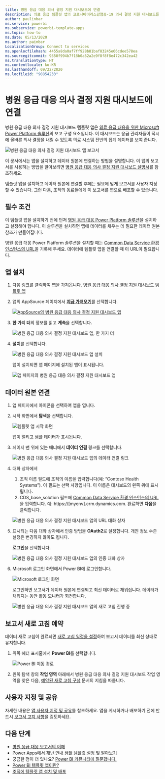 ```yaml
---
title: 병원 응급 대응 의사 결정 지원 대시보드에 연결
description: 의료 응급 템플릿 앱의 코로나바이러스감염증-19 의사 결정 지원 대시보드를 가져와서 설치하고 데이터에 연결하는 방법
author: paulinbar
ms.service: powerbi
ms.subservice: powerbi-template-apps
ms.topic: how-to
ms.date: 05/13/2020
ms.author: painbar
LocalizationGroup: Connect to services
ms.openlocfilehash: 4455a8da0af7ff928b81baf83245e66cdee578ea
ms.sourcegitcommit: 9350f994b7f18b0a52a2e9f8f8f8e472c342ea42
ms.translationtype: HT
ms.contentlocale: ko-KR
ms.lasthandoff: 09/22/2020
ms.locfileid: "90854233"
---
```

# <a name="connect-to-the-hospital-emergency-response-decision-support-dashboard"></a>병원 응급 대응 의사 결정 지원 대시보드에 연결
병원 응급 대응 의사 결정 지원 대시보드 템플릿 앱은 [의료 응급 대응을 위한 Microsoft Power Platform 솔루션](https://powerapps.microsoft.com/blog/emergency-response-solution-a-microsoft-power-platform-solution-for-healthcare-emergency-response/)의 보고 구성 요소입니다. 이 대시보드는 응급 관리자들이 적시에 올바른 의사 결정을 내릴 수 있도록 의료 시스템 전반의 집계 데이터를 보여 줍니다.

![병원 응급 대응 의사 결정 지원 대시보드 앱 보고서](media/service-connect-to-health-emergency-response/service-health-emergency-response-app-report.png)

이 문서에서는 앱을 설치하고 데이터 원본에 연결하는 방법을 설명합니다. 이 앱의 보고서를 사용하는 방법을 알아보려면 [병원 응급 대응 의사 결정 지원 대시보드 설명서](/powerapps/sample-apps/emergency-response/deploy-configure#view-the-power-bi-dashboard)를 참조하세요.

템플릿 앱을 설치하고 데이터 원본에 연결할 후에는 필요에 맞게 보고서를 사용자 지정할 수 있습니다. 그런 다음, 조직의 동료들에게 이 보고서를 앱으로 배포할 수 있습니다.

## <a name="prerequisites"></a>필수 조건

이 템플릿 앱을 설치하기 전에 먼저 [병원 응급 대응 Power Platform 솔루션](/powerapps/sample-apps/emergency-response/deploy-configure)을 설치하고 설정해야 합니다. 이 솔루션을 설치하면 앱에 데이터를 채우는 데 필요한 데이터 원본 참조가 만들어집니다.

병원 응급 대응 Power Platform 솔루션을 설치할 때는 [Common Data Service 환경 인스턴스의 URL](/powerapps/sample-apps/emergency-response/deploy-configure#publish-the-power-bi-dashboard)을 기록해 두세요. 데이터에 템플릿 앱을 연결할 때 이 URL이 필요합니다.

## <a name="install-the-app"></a>앱 설치

1. 다음 링크를 클릭하여 앱을 가져옵니다. [병원 응급 대응 의사 결정 지원 대시보드 템플릿 앱](https://aka.ms/AppSource_Hospital_offer)

1. 앱의 AppSource 페이지에서 [**지금 가져오기**](https://aka.ms/AppSource_Hospital_offer)를 선택합니다.

    [![AppSource의 병원 응급 대응 의사 결정 지원 대시보드 앱](media/service-connect-to-health-emergency-response/service-health-emergency-response-app-appsource-get-it-now.png)](https://aka.ms/AppSource_Hospital_offer)

1. **한 가지 더**의 정보를 읽고 **계속**을 선택합니다.

    ![병원 응급 대응 의사 결정 지원 대시보드 앱, 한 가지 더](media/service-connect-to-health-emergency-response/service-health-emergency-response-1-more-thing.png)

1. **설치**를 선택합니다. 

    ![병원 응급 대응 의사 결정 지원 대시보드 앱 설치](media/service-connect-to-health-emergency-response/service-health-emergency-response-select-install.png)

    앱이 설치되면 앱 페이지에 설치된 앱이 표시됩니다.

   ![앱 페이지의 병원 응급 대응 의사 결정 지원 대시보드 앱](media/service-connect-to-health-emergency-response/service-health-emergency-response-app-apps-page-icon.png)

## <a name="connect-to-data-sources"></a>데이터 원본 연결 

1. 앱 페이지에서 아이콘을 선택하여 앱을 엽니다.

1. 시작 화면에서 **탐색**을 선택합니다.

   ![템플릿 앱 시작 화면](media/service-connect-to-health-emergency-response/service-health-emergency-response-app-splash-screen.png)

   앱이 열리고 샘플 데이터가 표시됩니다.

1. 페이지 맨 위에 있는 배너에서 **데이터 연결** 링크를 선택합니다.

   ![병원 응급 대응 의사 결정 지원 대시보드 앱의 데이터 연결 링크](media/service-connect-to-health-emergency-response/service-health-emergency-response-app-connect-data.png)

1. 대화 상자에서
   1. 조직 이름 필드에 조직의 이름을 입력합니다(예: “Contoso Health Systems”). 이 필드는 선택 사항입니다. 이 이름은 대시보드의 왼쪽 위에 표시됩니다.
   1. CDS_base_solution 필드에 [Common Data Service 환경 인스턴스의 URL](/powerapps/sample-apps/emergency-response/deploy-configure#publish-the-power-bi-dashboard)을 입력합니다. 예: https://[myenv].crm.dynamics.com. 완료하면 **다음**을 클릭합니다.

   ![병원 응급 대응 의사 결정 지원 대시보드 앱의 URL 대화 상자](media/service-connect-to-health-emergency-response/service-health-emergency-response-app-url-dialog.png)

1. 표시되는 다음 대화 상자에서 인증 방법을 **OAuth2**로 설정합니다. 개인 정보 수준 설정은 변경하지 않아도 됩니다.

   **로그인**을 선택합니다.

   ![병원 응급 대응 의사 결정 지원 대시보드 앱의 인증 대화 상자](media/service-connect-to-health-emergency-response/service-health-emergency-response-app-authentication-dialog.png)

1. Microsoft 로그인 화면에서 Power BI에 로그인합니다.

   ![Microsoft 로그인 화면](media/service-connect-to-health-emergency-response/service-health-emergency-response-app-microsoft-login.png)

   로그인하면 보고서가 데이터 원본에 연결되고 최신 데이터로 채워집니다. 데이터가 채워지는 동안 활동 모니터가 회전합니다.

   ![병원 응급 대응 의사 결정 지원 대시보드 앱의 새로 고침 진행 중](media/service-connect-to-health-emergency-response/service-health-emergency-response-app-refresh-monitor.png)

## <a name="schedule-report-refresh"></a>보고서 새로 고침 예약

데이터 새로 고침이 완료되면 [새로 고침 일정을 설정](../connect-data/refresh-scheduled-refresh.md)하여 보고서 데이터를 최신 상태로 유지합니다.

1. 위쪽 헤더 표시줄에서 **Power BI**를 선택합니다.

   ![Power BI 이동 경로](media/service-connect-to-health-emergency-response/service-health-emergency-response-app-powerbi-breadcrumb.png)

1. 왼쪽 탐색 창의 **작업 영역** 아래에서 병원 응급 대응 의사 결정 지원 대시보드 작업 영역을 찾은 다음, [예약된 새로 고침 구성](../connect-data/refresh-scheduled-refresh.md) 문서의 지침을 따릅니다.

## <a name="customize-and-share"></a>사용자 지정 및 공유

자세한 내용은 [앱 사용자 지정 및 공유](../connect-data/service-template-apps-install-distribute.md#customize-and-share-the-app)를 참조하세요. 앱을 게시하거나 배포하기 전에 반드시 [보고서 고지 사항](../create-reports/sample-covid-19-us.md#disclaimers)을 검토하세요.

## <a name="next-steps"></a>다음 단계
* [병원 응급 대응 보고서의 이해](/powerapps/sample-apps/emergency-response/deploy-configure#view-the-power-bi-dashboard)
* [Power Apps에서 재난 안내 샘플 템플릿 설정 및 알아보기](/powerapps/maker/canvas-apps/sample-crisis-communication-app)
* 궁금한 점이 더 있나요? [Power BI 커뮤니티에 질문합니다.](https://community.powerbi.com/)
* [Power BI 템플릿 앱이란?](../connect-data/service-template-apps-overview.md)
* [조직에 템플릿 앱 설치 및 배포](../connect-data/service-template-apps-install-distribute.md)